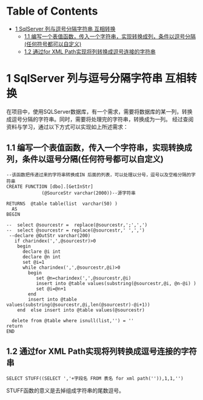 # Table of Contents

* [1 SqlServer 列与逗号分隔字符串 互相转换](#1-sqlserver-列与逗号分隔字符串-互相转换)
  * [1.1 编写一个表值函数，传入一个字符串，实现转换成列，条件以逗号分隔(任何符号都可以自定义)](#11-编写一个表值函数，传入一个字符串，实现转换成列，条件以逗号分隔任何符号都可以自定义)
  * [1.2 通过for XML Path实现将列转换成逗号连接的字符串](#12-通过for-xml-path实现将列转换成逗号连接的字符串)


# 1 SqlServer 列与逗号分隔字符串 互相转换

在项目中，使用SQLServer数据库，有一个需求，需要将数据库的某一列，转换成逗号分隔的字符串。同时，需要将处理完的字符串，转换成为一列。
经过查阅资料与学习，通过以下方式可以实现如上所述需求：

## 1.1 编写一个表值函数，传入一个字符串，实现转换成列，条件以逗号分隔(任何符号都可以自定义)
```
--该函数把传递过来的字符串转换成IN 后面的列表，可以处理以分号，逗号以及空格分隔的字符串  
CREATE FUNCTION [dbo].[GetInStr]   
             (@SourceStr varchar(2000))--源字符串  
  
RETURNS  @table table(list  varchar(50) )    
  AS    
BEGIN  
  
--  select @sourcestr =  replace(@sourcestr,';',',')      
--  select @sourcestr = replace(@sourcestr,' ',',')  
 --declare @OutStr varchar(200)    
   if charindex(',',@sourcestr)>0    
    begin  
      declare @i int  
      declare @n int  
      set @i=1  
      while charindex(',',@sourcestr,@i)>0  
        begin  
           set @n=charindex(',',@sourcestr,@i)  
           insert into @table values(substring(@sourcestr,@i, @n-@i) )  
           set @i=@n+1  
        end  
        insert into @table values(substring(@sourcestr,@i,len(@sourcestr)-@i+1))  
    end  else insert into @table values(@sourcestr)  
  
  delete from @table where isnull(list,'') = ''  
return  
END  
```
## 1.2 通过for XML Path实现将列转换成逗号连接的字符串

```
SELECT STUFF((SELECT ','+字段名 FROM 表名 for xml path('')),1,1,'')
```
STUFF函数的意义是去掉组成字符串的尾数逗号。